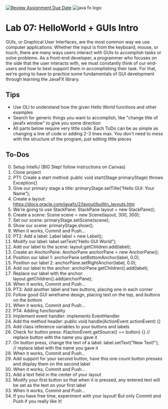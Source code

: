 [![Review Assignment Due Date](https://classroom.github.com/assets/deadline-readme-button-22041afd0340ce965d47ae6ef1cefeee28c7c493a6346c4f15d667ab976d596c.svg)](https://classroom.github.com/a/OMYeOzuQ)
![java fx logo](https://imgur.com/pyTZgzk.jpg)

# Lab 07: HelloWorld + GUIs Intro

GUIs, or Graphical User Interfaces, are the most common way we use computer applications. Whether the input is from the
keyboard, mouse, or touch, there are many ways users interact with GUIs to accomplish tasks or solve problems. As a
front-end developer, a programmer who focuses on the side that the user interacts with, we must constantly think of our
end-users and how to best support them in accomplishing their task. For that, we're going to have to practice some
fundamentals of GUI development through learning the JavaFX library.

## Tips

- Use OLI to understand how the given Hello World functions and other examples
- Search for generic things you want to accomplish, like "change title of javafx window" to give you some direction
- All parts below require very little code. Each ToDo can be as simple as changing a line of code or adding 2-3 lines
  max. You don't need to mess with the structure of the program, just editing little pieces

## To-Dos

0. Setup IntelliJ (BIG Step! follow instructions on Canvas)
1. Clone project
2. PT1: Create a start method: public void start(Stage primaryStage) throws Exception{}
3. Give our primary stage a title: primaryStage.setTitle(“Hello GUI: Your Name”);
4. Create a layout: https://docs.oracle.com/javafx/2/layout/builtin_layouts.htm
5. We're going to use StackPane: StackPane layout = new StackPane();
6. Create a scene: Scene scene = new Scene(layout, 300, 300);
7. Set our scene: primaryStage.setScene(scene);
8. Show our scene: primaryStage.show();
9. When it works, Commit and Push...
10. PT2: Add a label: Label label = new Label();
11. Modify our label: label.setText(“Hello GUI World”);
12. Add our label to the scene: layout.getChildren.add(label);
13. Create an AnchorPane: AnchorPane anchorPane = new AnchorPane();
14. Position our label 1: anchorPane.setBottomAnchor(label, 0.0);
15. Position our label 2: anchorPane.setRightAnchor(label, 0.0);
16. Add our label to the anchor: anchorPane.getChildren().add(label);
17. Replace our label with the anchor: layout.getChildren().add(anchorPane);
18. When it works, Commit and Push...
19. PT3: Add another label and two buttons, placing one in each corner
20. Follow good GUI wireframe design, placing text on the top, and buttons on the bottom
21. When it works, Commit and Push...
22. PT4: Adding functionality
23. Implement event handler: implements EventHandler<ActionEvent>
24. Add the method header: public void handle(ActionEvent actionEvent) {}
25. Add class reference variables to your buttons and labels
26. Check for button press: if(actionEvent.getSource() == button) {} // replace button with the name you gave it
27. On button press, change the text of a label: label.setText("New Text!"); // replace label with the name you gave it
28. When it works, Commit and Push...
29. Add support for your second button, have this one count button presses and display them on the second label
30. When it works, Commit and Push...
31. Add a text field in the center of your layout
32. Modify your first button so that when it is pressed, any entered text will be set as the text on your first label
33. When it works, Commit and Push...
34. If you have free time, experiment with your layout! But only Commit and Push if you really like it!
